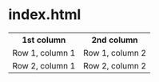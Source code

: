 # index.html
<table>
<tbody>
<tr>
<th>1st column</th>
<th>2nd column</th>
</tr>
<tr>
<td>Row 1, column 1</td>
<td>Row 1, column 2</td>
</tr>
<td>Row 2, column 1</td>
<td>Row 2, column 2</td>
</tbody>
</table>
